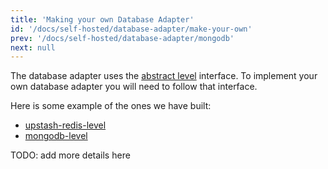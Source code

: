 ```yaml
---
title: 'Making your own Database Adapter'
id: '/docs/self-hosted/database-adapter/make-your-own'
prev: '/docs/self-hosted/database-adapter/mongodb'
next: null
---
```


The database adapter uses the [abstract level]() interface. To implement your own database adapter you will need to follow that interface.

Here is some example of the ones we have built:

- [upstash-redis-level](https://github.com/tinacms/upstash-redis-level)
- [mongodb-level](https://github.com/tinacms/mongodb-level)

TODO: add more details here
